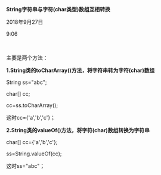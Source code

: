 **String字符串与字符(char类型)数组互相转换**

2018年9月27日

9:06

 

主要是两个方法： 

**1.String类的toCharArray()方法，将字符串转为字符(char)数组** 

String ss="abc"; 

char\[\] cc; 

cc=ss.toCharArray(); 

这时cc={'a','b','c'}；

**2.String类的valueOf()方法，将字符(char)数组转换为字符串** 

char\[\] cc={'a','b','c'}; 

ss=String.valueOf(cc); 

这时ss="abc"；

 

 
